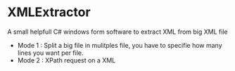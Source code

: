 # XMLExtractor
A small helpfull C# windows form software to extract XML from big XML file

* Mode 1 : Split a big file in mulitples file, you have to specifie how many lines you want per file.
* Mode 2 : XPath request on a XML
